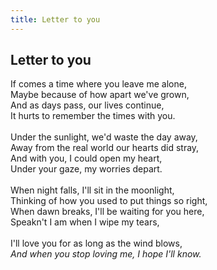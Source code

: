 ```yaml
---
title: Letter to you
---
```


<body>
  <h2 class="poem">Letter to you</h2>
  <p class="poem">If comes a time where you leave me alone,<br>Maybe because of how apart we've grown,<br>And as days pass, our lives continue,<br>It hurts to remember the times with you.<br><br>Under the sunlight, we'd waste the day away,<br>Away from the real world our hearts did stray,<br>And with you, I could open my heart,  <br>Under your gaze, my worries depart.<br><br>When night falls, I'll sit in the moonlight,<br>Thinking of how you used to put things so right,<br>When dawn breaks, I'll be waiting for you here,<br>Speakn't I am when I wipe my tears,<br><br>I'll love you for as long as the wind blows,<br><i>And when you stop loving me, I hope I'll know.</i></p>
</body>